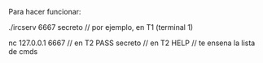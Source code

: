 Para hacer funcionar:

./ircserv 6667 secreto // por ejemplo, en T1 (terminal 1)

nc 127.0.0.1 6667 // en T2
PASS secreto      // en T2
HELP              // te ensena la lista de cmds
